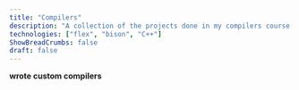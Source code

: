 ```yaml
---
title: "Compilers"
description: "A collection of the projects done in my compilers course using Flex, Bison, and MIPS."
technologies: ["flex", "bison", "C++"]
ShowBreadCrumbs: false
draft: false
---
```


**wrote custom compilers**